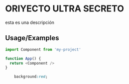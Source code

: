 # ORIYECTO ULTRA SECRETO

esta es una descripción


## Usage/Examples

```javascript
import Component from 'my-project'

function App() {
  return <Component />
}
```

```css
    background:red;
```

